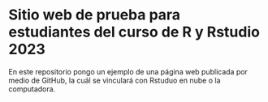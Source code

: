# Sitio web de prueba para estudiantes del curso de R y Rstudio 2023

En este repositorio pongo un ejemplo de una página web publicada por medio de GitHub, la cuál se vinculará con Rstuduo en nube o la computadora.
